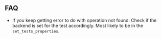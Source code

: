 ## FAQ

- If you keep getting error to do with operation not found: Check if the backend is set for the test accordingly. Most likely to be in the ```set_tests_properties```.